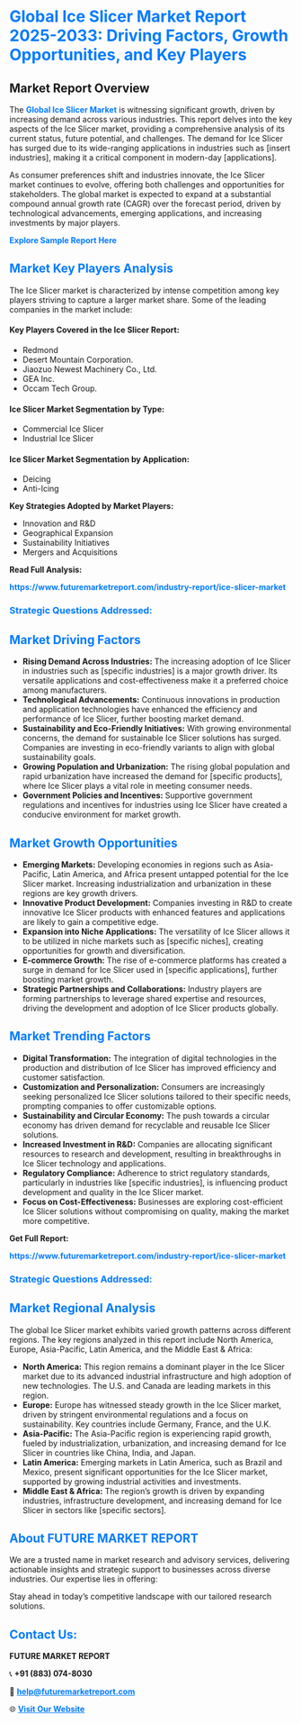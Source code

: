 <h1 style="color: #007BFF;">Global Ice Slicer Market Report 2025-2033: Driving Factors, Growth Opportunities, and Key Players</h1>

<section id="overview">
<h2>Market Report Overview</h2>
<p>The <a href="https://www.futuremarketreport.com/industry-report/ice-slicer-market" style="color: #007BFF; text-decoration: none;"><strong>Global Ice Slicer Market</strong></a> is witnessing significant growth, driven by increasing demand across various industries. This report delves into the key aspects of the Ice Slicer market, providing a comprehensive analysis of its current status, future potential, and challenges. The demand for Ice Slicer has surged due to its wide-ranging applications in industries such as [insert industries], making it a critical component in modern-day [applications].</p>
<p>As consumer preferences shift and industries innovate, the Ice Slicer market continues to evolve, offering both challenges and opportunities for stakeholders. The global market is expected to expand at a substantial compound annual growth rate (CAGR) over the forecast period, driven by technological advancements, emerging applications, and increasing investments by major players.</p>
</section>

<section id="overview">
<p><a href="https://www.futuremarketreport.com/request-sample/reportId=59259" style="color: #007BFF; text-decoration: none;"><strong>Explore Sample Report Here</strong></a></p>
</section>

<section id="key-players">
<h2 style="color: #007BFF;">Market Key Players Analysis</h2>
<p>The Ice Slicer market is characterized by intense competition among key players striving to capture a larger market share. Some of the leading companies in the market include:</p>
<h4>Key Players Covered in the Ice Slicer Report:</h4>
<ul><li>Redmond</li><li>Desert Mountain Corporation.</li><li>Jiaozuo Newest Machinery Co., Ltd.</li><li>GEA Inc.</li><li>Occam Tech Group.</li></ul>
<h4>Ice Slicer Market Segmentation by Type:</h4>
<ul><li>Commercial Ice Slicer</li><li>Industrial Ice Slicer</li></ul>

<h4>Ice Slicer Market Segmentation by Application:</h4>
<ul><li>Deicing</li><li>Anti-Icing</li></ul>
<p><strong>Key Strategies Adopted by Market Players:</strong></p>
<ul>
<li>Innovation and R&D</li>
<li>Geographical Expansion</li>
<li>Sustainability Initiatives</li>
<li>Mergers and Acquisitions</li>
</ul>
</section>

<section>
<p><strong>Read Full Analysis: </strong></p><a href="https://www.futuremarketreport.com/industry-report/ice-slicer-market" style="color: #007BFF; text-decoration: none;"><strong>https://www.futuremarketreport.com/industry-report/ice-slicer-market</strong></a>
<h3 style="color: #007BFF;">Strategic Questions Addressed:</h3>
</section>

<section id="driving-factors">
<h2 style="color: #007BFF;">Market Driving Factors</h2>
<ul>
<li><strong>Rising Demand Across Industries:</strong> The increasing adoption of Ice Slicer in industries such as [specific industries] is a major growth driver. Its versatile applications and cost-effectiveness make it a preferred choice among manufacturers.</li>
<li><strong>Technological Advancements:</strong> Continuous innovations in production and application technologies have enhanced the efficiency and performance of Ice Slicer, further boosting market demand.</li>
<li><strong>Sustainability and Eco-Friendly Initiatives:</strong> With growing environmental concerns, the demand for sustainable Ice Slicer solutions has surged. Companies are investing in eco-friendly variants to align with global sustainability goals.</li>
<li><strong>Growing Population and Urbanization:</strong> The rising global population and rapid urbanization have increased the demand for [specific products], where Ice Slicer plays a vital role in meeting consumer needs.</li>
<li><strong>Government Policies and Incentives:</strong> Supportive government regulations and incentives for industries using Ice Slicer have created a conducive environment for market growth.</li>
</ul>
</section>

<section id="growth-opportunities">
<h2 style="color: #007BFF;">Market Growth Opportunities</h2>
<ul>
<li><strong>Emerging Markets:</strong> Developing economies in regions such as Asia-Pacific, Latin America, and Africa present untapped potential for the Ice Slicer market. Increasing industrialization and urbanization in these regions are key growth drivers.</li>
<li><strong>Innovative Product Development:</strong> Companies investing in R&D to create innovative Ice Slicer products with enhanced features and applications are likely to gain a competitive edge.</li>
<li><strong>Expansion into Niche Applications:</strong> The versatility of Ice Slicer allows it to be utilized in niche markets such as [specific niches], creating opportunities for growth and diversification.</li>
<li><strong>E-commerce Growth:</strong> The rise of e-commerce platforms has created a surge in demand for Ice Slicer used in [specific applications], further boosting market growth.</li>
<li><strong>Strategic Partnerships and Collaborations:</strong> Industry players are forming partnerships to leverage shared expertise and resources, driving the development and adoption of Ice Slicer products globally.</li>
</ul>
</section>

<section id="trending-factors">
<h2 style="color: #007BFF;">Market Trending Factors</h2>
<ul>
<li><strong>Digital Transformation:</strong> The integration of digital technologies in the production and distribution of Ice Slicer has improved efficiency and customer satisfaction.</li>
<li><strong>Customization and Personalization:</strong> Consumers are increasingly seeking personalized Ice Slicer solutions tailored to their specific needs, prompting companies to offer customizable options.</li>
<li><strong>Sustainability and Circular Economy:</strong> The push towards a circular economy has driven demand for recyclable and reusable Ice Slicer solutions.</li>
<li><strong>Increased Investment in R&D:</strong> Companies are allocating significant resources to research and development, resulting in breakthroughs in Ice Slicer technology and applications.</li>
<li><strong>Regulatory Compliance:</strong> Adherence to strict regulatory standards, particularly in industries like [specific industries], is influencing product development and quality in the Ice Slicer market.</li>
<li><strong>Focus on Cost-Effectiveness:</strong> Businesses are exploring cost-efficient Ice Slicer solutions without compromising on quality, making the market more competitive.</li>
</ul>
</section>

<section>
<p><strong>Get Full Report: </strong></p><a href="https://www.futuremarketreport.com/industry-report/ice-slicer-market" style="color: #007BFF; text-decoration: none;"><strong>https://www.futuremarketreport.com/industry-report/ice-slicer-market</strong></a>
<h3 style="color: #007BFF;">Strategic Questions Addressed:</h3>
</section>


<section id="regional-analysis">
<h2 style="color: #007BFF;">Market Regional Analysis</h2>
<p>The global Ice Slicer market exhibits varied growth patterns across different regions. The key regions analyzed in this report include North America, Europe, Asia-Pacific, Latin America, and the Middle East & Africa:</p>
<ul>
<li><strong>North America:</strong> This region remains a dominant player in the Ice Slicer market due to its advanced industrial infrastructure and high adoption of new technologies. The U.S. and Canada are leading markets in this region.</li>
<li><strong>Europe:</strong> Europe has witnessed steady growth in the Ice Slicer market, driven by stringent environmental regulations and a focus on sustainability. Key countries include Germany, France, and the U.K.</li>
<li><strong>Asia-Pacific:</strong> The Asia-Pacific region is experiencing rapid growth, fueled by industrialization, urbanization, and increasing demand for Ice Slicer in countries like China, India, and Japan.</li>
<li><strong>Latin America:</strong> Emerging markets in Latin America, such as Brazil and Mexico, present significant opportunities for the Ice Slicer market, supported by growing industrial activities and investments.</li>
<li><strong>Middle East & Africa:</strong> The region’s growth is driven by expanding industries, infrastructure development, and increasing demand for Ice Slicer in sectors like [specific sectors].</li>
</ul>
</section>

<footer>
<h2 style="color: #007BFF;">About FUTURE MARKET REPORT</h2>
<p>We are a trusted name in market research and advisory services, delivering actionable insights and strategic support to businesses across diverse industries. Our expertise lies in offering:</p>

<p>Stay ahead in today’s competitive landscape with our tailored research solutions.</p>

<h2 style="color: #007BFF;">Contact Us:</h2>
<p><strong>FUTURE MARKET REPORT</strong></p>
<p>📞 <strong>+91 (883) 074-8030</strong></p>
<p>📧 <strong><a href="mailto:help@futuremarketreport.com" style="color: #007BFF;">help@futuremarketreport.com</a></strong></p>
<p>🌐 <strong><a href="https://www.futuremarketreport.com/" style="color: #007BFF;">Visit Our Website</a></strong></p>
</footer>